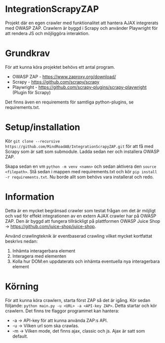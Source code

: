 # IntegrationScrapyZAP
Projekt där en egen crawler med funktionalitet att hantera AJAX integrerats med OWASP ZAP.
Crawlern är byggd i Scrapy och använder Playwright för att rendera JS och möjliggöra interaktion.

# Grundkrav
För att kunna köra projektet behövs ett antal program.

* OWASP ZAP - https://www.zaproxy.org/download/
* Scrapy - https://github.com/scrapy/scrapy
* Playwright - https://github.com/scrapy-plugins/scrapy-playwright (Plugin för Scrapy)

Det finns även en requirements för samtliga python-plugins, se requirements.txt.

# Setup/installation
Kör `git clone --recursive https://github.com/MindRoadAB/IntegrationScrapyZAP.git` för att få med Scrapy som är satt som submodule. Ladda sedan ner och installera OWASP ZAP.

Skapa sedan en vm `python -m venv <namn>` och sedan aktivera den `source <filepath>`. Stå sedan i mappen med requirements.txt och kör `pip install -r requirements.txt`. Nu borde allt som behövs vara installerat och redo.

# Information
Detta är en mycket begränsad crawler som testat frågan om det är möjligt och vad för effekt integrationen av en extern AJAX crawler har på OWASP ZAP.
Den är byggd att fungera tillräckligt på plattformen OWASP Juice Shop -> https://github.com/juice-shop/juice-shop.

Använd crawlingteknik är eventbaserad crawling vilket mycket kortfattat beskrivs nedan:
1. Inhämta interagerbara element
2. Interagera med elementen
3. Kolla hur DOM:en uppdaterats och inhämta eventuella nya interagerbara element

# Körning
För att kunna köra crawlern, starta först ZAP så det är igång. Kör sedan följande: `python main.py -u <URL> -a <API-key ZAP>`. Detta startar och kör crawlern.
Det finns tre flaggor programmet kan hantera:
* -a -> API-key för att kunna använda ZAP:s API.
* -u -> Vilken url som ska crawlas.
* -m -> Vilken mode, det finns ajax, classic och js. Ajax är satt som default.